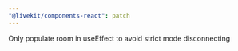 ```yaml
---
"@livekit/components-react": patch
---
```


Only populate room in useEffect to avoid strict mode disconnecting
